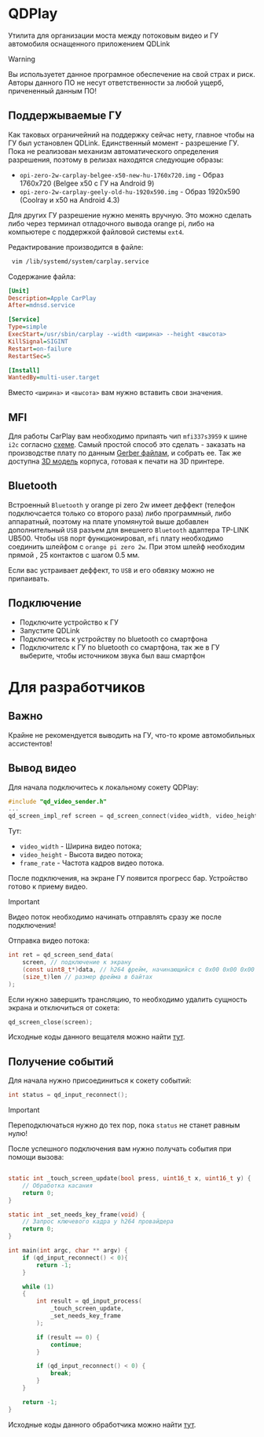 # QDPlay
Утилита для организации моста между потоковым видео и ГУ автомобиля оснащенного приложением QDLink

> [!WARNING]
> Вы используетет данное програмное обеспечение на свой страх и риск. Авторы данного ПО не несут ответственности за любой ущерб, причененный данным ПО!

## Поддержываемые ГУ
Как таковых ограничейний на поддержку сейчас нету, главное чтобы на ГУ был установлен QDLink. Единственный момент - разрешение ГУ. Пока не реализован механизм автоматического определения разрешения, поэтому в релизах находятся следующие образы:
- `opi-zero-2w-сarplay-belgee-x50-new-hu-1760x720.img` - Образ 1760х720 (Belgee x50 c ГУ на Android 9)
- `opi-zero-2w-сarplay-geely-old-hu-1920x590.img` - Образ 1920x590 (Coolray и x50 на Android 4.3)

Для других ГУ разрешение нужно менять вручную. Это можно сделать либо через терминал отладочного вывода orange pi, либо на компьютере с поддержкой файловой системы `ext4`.

Редактирование производится в файле:
```sh
 vim /lib/systemd/system/carplay.service
```

Содержание файла:
```ini
[Unit]
Description=Apple CarPlay
After=mdnsd.service

[Service]
Type=simple
ExecStart=/usr/sbin/carplay --width <ширина> --height <высота>
KillSignal=SIGINT
Restart=on-failure
RestartSec=5

[Install]
WantedBy=multi-user.target
```
Вместо `<ширина>` и `<высота>` вам нужно вставить свои значения.

## MFI
Для работы CarPlay вам необходимо припаять чип `mfi337s3959` к шине `i2c` согласно [схеме](hardware/opi-zero-2w/orange-pi-zero-2w-mfi.pdf). Самый простой способ это сделать - заказать на производстве плату по данным [Gerber файлам](hardware/opi-zero-2w/orange-pi-zero-2w-mfi-gerber.zip), и собрать ее. 
Так же доступна [3D модель](hardware/opi-zero-2w/case/) корпуса, готовая к печати на 3D принтере.

## Bluetooth
Встроенный `Bluetooth` у orange pi zero 2w имеет деффект (телефон подключсается только со второго раза) либо программный, либо аппаратный, поэтому на плате упомянутой выше добавлен дополнительный `USB` разъем для внешнего `Bluetooth` адаптера TP-LINK UB500. 
Чтобы `USB` порт функционировал,  `mfi` плату необходимо соединить шлейфом с `orange pi zero 2w`. При этом шлейф необходим прямой , 25 контактов с шагом 0.5 мм.

Если вас устраивает деффект, то `USB` и его обвязку можно не припаивать.

## Подключение
- Подключите устройство к ГУ
- Запустите QDLink
- Подключитесь к устройству по bluetooth со смартфона
- Подключителс к ГУ по bluetooth со смартфона, так же в ГУ выберите, чтобы источником звука был ваш смартфон

# Для разработчиков
## Важно
Крайне не рекомендуется выводить на ГУ, что-то кроме автомобильных ассистентов!

## Вывод видео
Для начала подключитесь к локальному сокету QDPlay:
```C
#include "qd_video_sender.h"
...
qd_screen_impl_ref screen = qd_screen_connect(video_width, video_height, frame_rate);
```

Тут:
  - `video_width` - Ширина видео потока;
  - `video_height` - Высота видео потока;
  - `frame_rate` - Частота кадров видео потока.

После подключения, на экране ГУ появится прогресс бар. Устройство готово к приему видео.
> [!IMPORTANT]
> Видео поток необходимо начинать отправлять сразу же после подключения!

Отправка видео потока:
```C
int ret = qd_screen_send_data(
    screen, // подключение к экрану
    (const uint8_t*)data, // h264 фрейм, начинающийся с 0x00 0x00 0x00 0x01
    (size_t)len // размер фрейма в байтах
);
```

Если нужно завершить трансляцию, то необходимо удалить сущность экрана и отключиться от сокета:
```C
qd_screen_close(screen);
```

Исходные коды данного вещателя можно найти [тут](video-sender).

## Получение событий

Для начала нужно присоединиться к сокету событий:
```C
int status = qd_input_reconnect();
```
> [!IMPORTANT]
> Переподключаться нужно до тех пор, пока `status` не станет равным нулю!

После успешного подключения вам нужно получать события при помощи вызова:
```C

static int _touch_screen_update(bool press, uint16_t x, uint16_t y) {
    // Обработка касания
    return 0;
}

static int _set_needs_key_frame(void) {
    // Запрос ключевого кадра у h264 провайдера
    return 0;
}

int main(int argc, char ** argv) {
    if (qd_input_reconnect() < 0){
        return -1;
    }

    while (1)
    {
        int result = qd_input_process(
            _touch_screen_update,
            _set_needs_key_frame
        );

        if (result == 0) {
            continue;
        }

        if (qd_input_reconnect() < 0) {
            break;
        }
    }

    return -1;
}
```
Исходные коды данного обработчика можно найти [тут](control-receiver).







